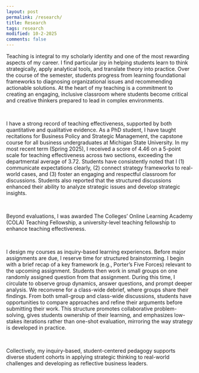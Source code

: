 ```yaml
---
layout: post
permalink: /research/
title: Research
tags: research
modified: 10-2-2025
comments: false
---
```


<p>Teaching is integral to my scholarly identity and one of the most rewarding aspects of my career. I find particular joy in helping students learn to think strategically, apply analytical tools, and translate theory into practice. Over the course of the semester, students progress from learning foundational frameworks to diagnosing organizational issues and recommending actionable solutions. At the heart of my teaching is a commitment to creating an engaging, inclusive classroom where students become critical and creative thinkers prepared to lead in complex environments.</p>
<br />
<p>I have a strong record of teaching effectiveness, supported by both quantitative and qualitative evidence. As a PhD student, I have taught recitations for Business Policy and Strategic Management, the capstone course for all business undergraduates at Michigan State University. In my most recent term (Spring 2025), I received a score of 4.46 on a 5-point scale for teaching effectiveness across two sections, exceeding the departmental average of 3.72. Students have consistently noted that I (1) communicate expectations clearly, (2) connect strategy frameworks to real-world cases, and (3) foster an engaging and respectful classroom for discussions. Students also reported that the structured discussions enhanced their ability to analyze strategic issues and develop strategic insights.</p>
<br />
<p>Beyond evaluations, I was awarded The Colleges’ Online Learning Academy (COLA) Teaching Fellowship, a university-level teaching fellowship to enhance teaching effectiveness.</p>
<br />
<p>I design my courses as inquiry-based learning experiences. Before major assignments are due, I reserve time for structured brainstorming. I begin with a brief recap of a key framework (e.g., Porter’s Five Forces) relevant to the upcoming assignment. Students then work in small groups on one randomly assigned question from that assignment. During this time, I circulate to observe group dynamics, answer questions, and prompt deeper analysis. We reconvene for a class-wide debrief, where groups share their findings. From both small-group and class-wide discussions, students have opportunities to compare approaches and refine their arguments before submitting their work. This structure promotes collaborative problem-solving, gives students ownership of their learning, and emphasizes low-stakes iterations rather than one-shot evaluation, mirroring the way strategy is developed in practice.</p>
<br />
<p>Collectively, my inquiry-based, student-centered pedagogy supports diverse student cohorts in applying strategic thinking to real-world challenges and developing as reflective business leaders.</p>